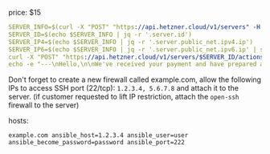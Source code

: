 price: $15

```yaml
SERVER_INFO=$(curl -X "POST" "https://api.hetzner.cloud/v1/servers" -H "Content-Type: application/json" -H "Authorization: Bearer $HETZNER_API_TOKEN_CLOUD" -d "{\"name\":\"example.com\",\"server_type\":\"cpx11\",\"image\":\"ubuntu-22.04\",\"firewalls\":[{\"firewall\":124003}],\"ssh_keys\":[\"first\",\"second\",\"third\"],\"location\":\"fsn1\"}")
SERVER_ID=$(echo $SERVER_INFO | jq -r '.server.id')
SERVER_IP4=$(echo $SERVER_INFO | jq -r '.server.public_net.ipv4.ip')
SERVER_IP6=$(echo $SERVER_INFO | jq -r '.server.public_net.ipv6.ip' | sed -e 's|/64|1|g')
curl -X "POST" "https://api.hetzner.cloud/v1/servers/$SERVER_ID/actions/enable_backup" -H "Content-Type: application/json" -H "Authorization: Bearer $HETZNER_API_TOKEN_CLOUD"
echo -e "---\nHello,\n\nWe've received your payment and have prepared a server for you. Its IP addresses are:\n\n- IPv4: $SERVER_IP4\n- IPv6: $SERVER_IP6\n\nPlease, add the following DNS entries:\n\n- @	A record	$SERVER_IP4\n- matrix	A record	$SERVER_IP4\n\nIf you care about IPv6, feel free to configure additional AAAA records in the steps mentioning A records above.\n\nPlease let us know when you're ready with the DNS configuration, so we can proceed with your server's setup.\n\nRegards\n"
```

Don't forget to create a new firewall called example.com, allow the following IPs to access SSH port (22/tcp): `1.2.3.4, 5.6.7.8` and attach it to the server. (if customer requested to lift IP restriction, attach the `open-ssh` firewall to the server)

hosts:
```
example.com ansible_host=1.2.3.4 ansible_user=user ansible_become_password=password ansible_port=222
```



